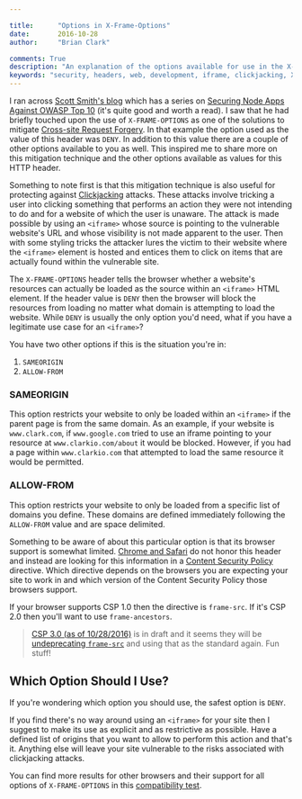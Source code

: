 ```yaml
---

title:      "Options in X-Frame-Options"
date:       2016-10-28
author:     "Brian Clark"

comments: True
description: "An explanation of the options available for use in the X-FRAME-OPTIONS header"
keywords: "security, headers, web, development, iframe, clickjacking, X-FRAME-OPTIONS, content security policy, csp"
---
```


I ran across [Scott Smith's blog](http://scottksmith.com/blog/) which has a series on [Securing Node Apps Against OWASP Top 10](http://scottksmith.com/blog/2015/06/08/secure-node-apps-against-owasp-top-10-injection/) (it's quite good and worth a read). I saw that he had briefly touched upon the use of `X-FRAME-OPTIONS` as one of the solutions to mitigate [Cross-site Request Forgery](http://scottksmith.com/blog/2015/06/29/secure-node-apps-against-owasp-top-10-cross-site-request-forgery/). In that example the option used as the value of this header was `DENY`. In addition to this value there are a couple of other options available to you as well. This inspired me to share more on this mitigation technique and the other options available as values for this HTTP header.

Something to note first is that this mitigation technique is also useful for protecting against [Clickjacking](https://www.owasp.org/index.php/Clickjacking) attacks. These attacks involve tricking a user into clicking something that performs an action they were not intending to do and for a website of which the user is unaware. The attack is made possible by using an `<iframe>` whose source is pointing to the vulnerable website's URL and whose visibility is not made apparent to the user. Then with some styling tricks the attacker lures the victim to their website where the `<iframe>` element is hosted and entices them to click on items that are actually found within the vulnerable site.

The `X-FRAME-OPTIONS` header tells the browser whether a website's resources can actually be loaded as the source within an `<iframe>` HTML element. If the header value is `DENY` then the browser will block the resources from loading no matter what domain is attempting to load the website. While `DENY` is usually the only option you'd need, what if you have a legitimate use case for an `<iframe>`?

You have two other options if this is the situation you're in:

1. `SAMEORIGIN`
2. `ALLOW-FROM`

### SAMEORIGIN
This option restricts your website to only be loaded within an `<iframe>` if the parent page is from the same domain. As an example, if your website is `www.clark.com`, if `www.google.com` tried to use an iframe pointing to your resource at `www.clarkio.com/about` it would be blocked. However, if you had a page within `www.clarkio.com` that attempted to load the same resource it would be permitted.

### ALLOW-FROM
This option restricts your website to only be loaded from a specific list of domains you define. These domains are defined immediately following the `ALLOW-FROM` value and are space delimited.

Something to be aware of about this particular option is that its browser support is somewhat limited. [Chrome and Safari](https://www.owasp.org/index.php/Clickjacking_Defense_Cheat_Sheet#X-Frame-Options_Header_Types) do not honor this header and instead are looking for this information in a [Content Security Policy](https://www.owasp.org/index.php/Content_Security_Policy) directive. Which directive depends on the browsers you are expecting your site to work in and which version of the Content Security Policy those browsers support.

If your browser supports CSP 1.0 then the directive is `frame-src`. If it's CSP 2.0 then you'll want to use `frame-ancestors`.

> [CSP 3.0 (as of 10/28/2016)](https://w3c.github.io/webappsec-csp/) is in draft and it seems they will be [undeprecating `frame-src`](https://w3c.github.io/webappsec-csp/#changes-from-level-2) and using that as the standard again. Fun stuff!

## Which Option Should I Use?
If you're wondering which option you should use, the safest option is `DENY`.

If you find there's no way around using an `<iframe>` for your site then I suggest to make its use as explicit and as restrictive as possible. Have a defined list of origins that you want to allow to perform this action and that's it. Anything else will leave your site vulnerable to the risks associated with clickjacking attacks.

You can find more results for other browsers and their support for all options of `X-FRAME-OPTIONS` in this [compatibility test](http://erlend.oftedal.no/blog/tools/xframeoptions/).